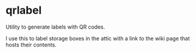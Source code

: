 # qrlabel
Utility to generate labels with QR codes.

I use this to label storage boxes in the attic with a link to the wiki page that hosts their contents.
